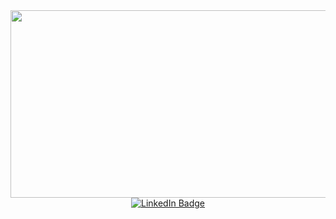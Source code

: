 <div align="center">
  <img src="https://images.unsplash.com/photo-1497215842964-222b430dc094?q=80&w=3540&auto=format&fit=crop&ixlib=rb-4.0.3&ixid=M3wxMjA3fDB8MHxwaG90by1wYWdlfHx8fGVufDB8fHx8fA%3D%3D" width="600" height="300"/>
</div>
<div id="badges" align="center">
  <a href="https://www.linkedin.com/in/maximvygolov/">
    <img src="https://img.shields.io/badge/LinkedIn-blue?style=for-the-badge&logo=linkedin&logoColor=white" alt="LinkedIn Badge"/>
  </a>
</div>

